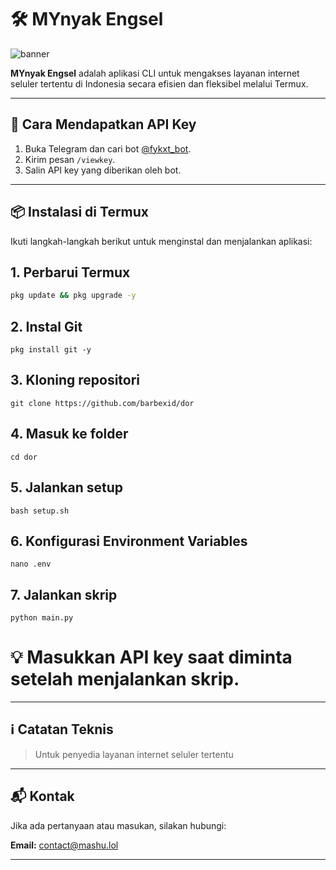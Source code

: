 # 🛠️ MYnyak Engsel

![banner](bnr.png)

**MYnyak Engsel** adalah aplikasi CLI untuk mengakses layanan internet seluler tertentu di Indonesia secara efisien dan fleksibel melalui Termux.

---

## 🔑 Cara Mendapatkan API Key

1. Buka Telegram dan cari bot [@fykxt_bot](https://t.me/fykxt_bot).
2. Kirim pesan `/viewkey`.
3. Salin API key yang diberikan oleh bot.

---

## 📦 Instalasi di Termux

Ikuti langkah-langkah berikut untuk menginstal dan menjalankan aplikasi:

## 1. Perbarui Termux
```bash
pkg update && pkg upgrade -y
```
## 2. Instal Git
```
pkg install git -y
```
## 3. Kloning repositori
```
git clone https://github.com/barbexid/dor
```
## 4. Masuk ke folder
```
cd dor
```
## 5. Jalankan setup
```
bash setup.sh
```
## 6. Konfigurasi Environment Variables
```
nano .env
```
## 7. Jalankan skrip
```
python main.py
```
# 💡 Masukkan API key saat diminta setelah menjalankan skrip.

---

## ℹ️ Catatan Teknis

> Untuk penyedia layanan internet seluler tertentu

---

## 📬 Kontak

Jika ada pertanyaan atau masukan, silakan hubungi:

**Email:** [contact@mashu.lol](mailto:contact@mashu.lol)

---
